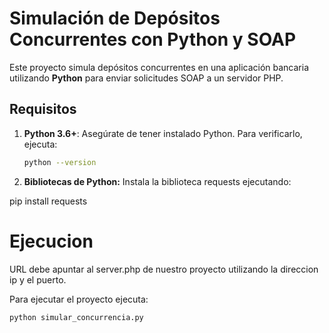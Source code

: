 # Simulación de Depósitos Concurrentes con Python y SOAP

Este proyecto simula depósitos concurrentes en una aplicación bancaria utilizando **Python** para enviar solicitudes SOAP a un servidor PHP.

## Requisitos

1. **Python 3.6+**: Asegúrate de tener instalado Python. Para verificarlo, ejecuta:

   ```bash
   python --version

2. **Bibliotecas de Python:** Instala la biblioteca requests ejecutando:

pip install requests

# Ejecucion

URL debe apuntar al server.php de nuestro proyecto utilizando la direccion ip y el puerto.

Para ejecutar el proyecto ejecuta:

```bash
python simular_concurrencia.py
